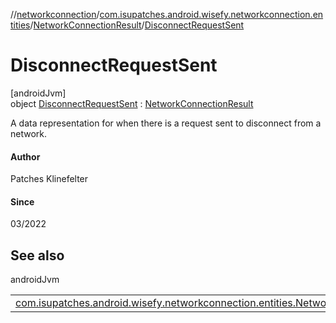//[networkconnection](../../../../index.md)/[com.isupatches.android.wisefy.networkconnection.entities](../../index.md)/[NetworkConnectionResult](../index.md)/[DisconnectRequestSent](index.md)

# DisconnectRequestSent

[androidJvm]\
object [DisconnectRequestSent](index.md) : [NetworkConnectionResult](../index.md)

A data representation for when there is a request sent to disconnect from a network.

#### Author

Patches Klinefelter

#### Since

03/2022

## See also

androidJvm

| | |
|---|---|
| [com.isupatches.android.wisefy.networkconnection.entities.NetworkConnectionResult](../index.md) |  |
